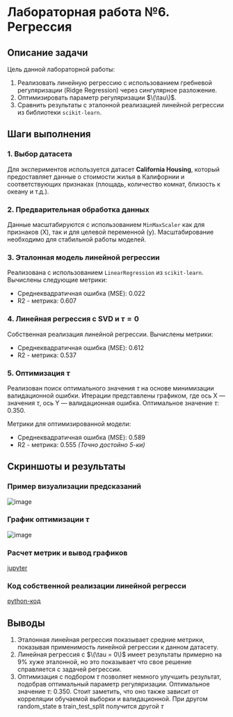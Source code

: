 # Лабораторная работа №6. Регрессия

## Описание задачи
Цель данной лабораторной работы:
1. Реализовать линейную регрессию с использованием гребневой регуляризации (Ridge Regression) через сингулярное разложение.
2. Оптимизировать параметр регуляризации $\(\tau\)$.
3. Сравнить результаты с эталонной реализацией линейной регрессии из библиотеки `scikit-learn`.

## Шаги выполнения

### 1. Выбор датасета
Для экспериментов используется датасет **California Housing**, который предоставляет данные о стоимости жилья в Калифорнии и соответствующих признаках (площадь, количество комнат, близость к океану и т.д.).

### 2. Предварительная обработка данных
Данные масштабируются с использованием `MinMaxScaler` как для признаков (X), так и для целевой переменной (y). Масштабирование необходимо для стабильной работы моделей.

### 3. Эталонная модель линейной регрессии
Реализована с использованием `LinearRegression` из `scikit-learn`. Вычислены следующие метрики:
- Среднеквадратичная ошибка (MSE): $0.022$
- R2 - метрика: $0.607$

### 4. Линейная регрессия с SVD и $\tau = 0$
Собственная реализация линейной регрессии. Вычислены метрики:
- Среднеквадратичная ошибка (MSE): $0.612$
- R2 - метрика: $0.537$

### 5. Оптимизация $\tau$
Реализован поиск оптимального значения $\tau$ на основе минимизации валидационной ошибки. Итерации представлены графиком, где ось X — значения $\tau$, ось Y — валидационная ошибка. Оптимальное значение $\tau$: 0.350.

Метрики для оптимизированной модели:
- Среднеквадратичная ошибка (MSE): $0.589$
- R2 - метрика: $0.555$ _(Точно достойно 5-ки)_

## Скриншоты и результаты
### Пример визуализации предсказаний

![image](https://github.com/user-attachments/assets/860c78cc-cd9c-4451-95dd-f5e146d029a6)

### График оптимизации $\tau$

![image](https://github.com/user-attachments/assets/424842c1-661b-4f49-b452-f22c882f1228)

### Расчет метрик и вывод графиков
[jupyter](source/main.ipynb)

### Код собственной реализации линейной регресси
[python-код](source/LinRegressions.py)

## Выводы
1. Эталонная линейная регрессия показывает средние метрики, показывая применимость линейной регрессии к данном датасету.
2. Линейная регрессия с $\(\tau = 0\)$ имеет результаты примерно на 9% хуже эталонной, но это показывает что свое решение справляется с задачей регрессии.
3. Оптимизация с подбором $\tau$ позволяет немного улучшить результат, подобрав оптимальный параметр регуляризации. Оптимальное значение $\tau$: 0.350. Стоит заметить, что оно также зависит от корреляции обучаемой выборки и валидационной. При другом random_state в train_test_split получится другой $\tau$ 

